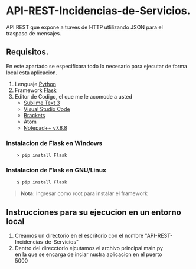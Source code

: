 # API-REST-Incidencias-de-Servicios.

API REST que expone a traves de HTTP utlilizando JSON para el <br />
traspaso de mensajes.


## Requisitos.

En este apartado se especificara todo lo necesario para ejecutar de forma
local esta aplicacion.

1. Lenguaje [Python](https://www.python.org/downloads/)
2. Framework [Flask](https://flask.palletsprojects.com/en/master/installation)
3. Editor de Codigo, el que me le acomode a usted
	* [Sublime Text 3](https://www.sublimetext.com)
	* [Visual Studio Code](https://code.visualstudio.com)
	* [Brackets](https://brackets.io/)
	* [Atom](https://atom.io)
	* [Notepad++ v7.8.8](https://notepad-plus-plus.org/downloads/v7.8.8/)

### Instalacion de Flask en Windows
```batch
	> pip install Flask
```

### Instalacion de Flask en GNU/Linux
```bash
	$ pip install Flask
```
> **Nota:** Ingresar como root para instalar el framework


## Instrucciones para su ejecucion en un entorno local

1. Creamos un directorio en el escritorio con el nombre "API-REST-Incidencias-de-Servicios" 
2. Dentro del direcctorio ejcutamos el archivo principal main.py <br /> en la que se encarga de inciar nustra aplicacion en el  puerto <br /> 5000
